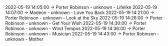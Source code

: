 2022-05-19 14:05:00 -> Porter Robinson - unknown - Lifelike
2022-05-19 14:07:00 -> Madeon - unknown - Love You Back
2022-05-19 14:21:00 -> Porter Robinson - unknown - Look at the Sky
2022-05-19 14:26:00 -> Porter Robinson - unknown - Get Your Wish
2022-05-19 14:30:00 -> Porter Robinson - unknown - Wind Tempos
2022-05-19 14:36:00 -> Porter Robinson - unknown - Musician
2022-05-19 14:43:00 -> Porter Robinson - unknown - Mother
